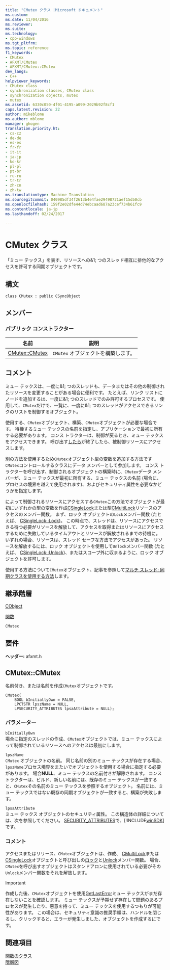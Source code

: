 ```yaml
---
title: "CMutex クラス |Microsoft ドキュメント"
ms.custom: 
ms.date: 11/04/2016
ms.reviewer: 
ms.suite: 
ms.technology:
- cpp-windows
ms.tgt_pltfrm: 
ms.topic: reference
f1_keywords:
- CMutex
- AFXMT/CMutex
- AFXMT/CMutex::CMutex
dev_langs:
- C++
helpviewer_keywords:
- CMutex class
- synchronization classes, CMutex class
- synchronization objects, mutex
- mutex
ms.assetid: 6330c050-4f01-4195-a099-2029b92f8cf1
caps.latest.revision: 22
author: mikeblome
ms.author: mblome
manager: ghogen
translation.priority.ht:
- cs-cz
- de-de
- es-es
- fr-fr
- it-it
- ja-jp
- ko-kr
- pl-pl
- pt-br
- ru-ru
- tr-tr
- zh-cn
- zh-tw
ms.translationtype: Machine Translation
ms.sourcegitcommit: 040985df34f2613b4e4fae29498721aef15d50cb
ms.openlocfilehash: 159f2e02dfe44d74ebcaad687a23cef734b61fc9
ms.contentlocale: ja-jp
ms.lasthandoff: 02/24/2017

---
```

# <a name="cmutex-class"></a>CMutex クラス
「ミュー テックス」を表す、リソースへの&1; つのスレッド相互に排他的なアクセスを許可する同期オブジェクトです。  
  
## <a name="syntax"></a>構文  
  
```  
class CMutex : public CSyncObject  
```  
  
## <a name="members"></a>メンバー  
  
### <a name="public-constructors"></a>パブリック コンストラクター  
  
|名前|説明|  
|----------|-----------------|  
|[CMutex::CMutex](#cmutex)|`CMutex` オブジェクトを構築します。|  
  
## <a name="remarks"></a>コメント  
 ミュー テックスは、一度に&1; つのスレッドも、データまたはその他の制御されたリソースを変更することがある場合に便利です。 たとえば、リンク リストにノードを追加するは、一度に&1; つのスレッドでのみ許可するプロセスです。 使用して、`CMutex`だけで、一覧に、一度に&1; つのスレッドがアクセスできるリンクのリストを制御するオブジェクト。  
  
 使用する、`CMutex`オブジェクト、構築、`CMutex`オブジェクトが必要な場合です。 待機するミュー テックスの名前を指定し、アプリケーションで最初に所有する必要があります。 コンス トラクターは、制御が戻るとき、ミュー テックスをアクセスできます。 呼び出す[したら](../../mfc/reference/csyncobject-class.md#unlock)が終了したら、被制御リソースにアクセスします。  
  
 別の方法を使用するため`CMutex`オブジェクト型の変数を追加する方法です`CMutex`コントロールするクラスにデータ メンバーとして参加します。 コンス トラクターを呼び出す、制御されるオブジェクトの構築時に、`CMutex`データ メンバーが、ミュー テックスが最初に所有する、ミュー テックスの名前 (場合に、プロセスの境界を越えて使用されます)、およびセキュリティ属性を必要なかどうかを指定します。  
  
 によって制御されるリソースにアクセスする`CMutex`この方法でオブジェクトが最初にいずれかの型の変数を作成[CSingleLock](../../mfc/reference/csinglelock-class.md)または型[CMultiLock](../../mfc/reference/cmultilock-class.md)リソースのアクセスのメンバー関数。 まず、ロック オブジェクトの`Lock`メンバー関数 (たとえば、 [CSingleLock::Lock](../../mfc/reference/csinglelock-class.md#lock))。 この時点で、スレッドは、リソースにアクセスできる待つ必要がリソースを解放して、アクセスを取得またはリソースにアクセスするために失敗しているタイムアウトとリソースが解放されるまでの待機に。 いずれの場合、リソースは、スレッド セーフな方法でアクセスがあった。 リソースを解放するには、ロック オブジェクトを使用して`Unlock`メンバー関数 (たとえば、 [CSingleLock::Unlock](../../mfc/reference/csinglelock-class.md#unlock))、またはスコープ外に収まるように、ロック オブジェクトを許可します。  
  
 使用する方法について`CMutex`オブジェクト、記事を参照して[マルチ スレッド: 同期クラスを使用する方法](../../parallel/multithreading-how-to-use-the-synchronization-classes.md)します。  
  
## <a name="inheritance-hierarchy"></a>継承階層  
 [CObject](../../mfc/reference/cobject-class.md)  
  
 [関数](../../mfc/reference/csyncobject-class.md)  
  
 `CMutex`  
  
## <a name="requirements"></a>要件  
 **ヘッダー:** afxmt.h  
  
##  <a name="cmutex"></a>CMutex::CMutex  
 名前付き、または名前を作成`CMutex`オブジェクトです。  
  
```  
CMutex(
    BOOL bInitiallyOwn = FALSE,  
    LPCTSTR lpszName = NULL,  
    LPSECURITY_ATTRIBUTES lpsaAttribute = NULL);
```  
  
### <a name="parameters"></a>パラメーター  
 `bInitiallyOwn`  
 場合に指定のスレッドの作成、`CMutex`オブジェクトでは、ミュー テックスによって制御されているリソースへのアクセスは最初にします。  
  
 `lpszName`  
 `CMutex` オブジェクトの名前。 同じ名前の別のミュー テックスが存在する場合、`lpszName`プロセス境界をまたいでオブジェクトを使用する場合に指定する必要があります。 場合**NULL**、ミュー テックスの名前付きが解除されます。 コンス トラクターは、ビルド、新しい名前には、既存のミュー テックスが一致すると、`CMutex`その名前のミュー テックスを参照するオブジェクト。 名前には、ミュー テックスではない既存の同期オブジェクトが一致すると、構築が失敗します。  
  
 `lpsaAttribute`  
 ミュー テックス オブジェクトのセキュリティ属性。 この構造体の詳細については、次を参照してください。 [SECURITY_ATTRIBUTES](http://msdn.microsoft.com/library/windows/desktop/aa379560)で、[!INCLUDE[winSDK](../../atl/includes/winsdk_md.md)]です。  
  
### <a name="remarks"></a>コメント  
 アクセスまたはリリース、`CMutex`オブジェクトは、作成、 [CMultiLock](../../mfc/reference/cmultilock-class.md)または[CSingleLock](../../mfc/reference/csinglelock-class.md)オブジェクトと呼び出しの[ロック](../../mfc/reference/csinglelock-class.md#lock)と[Unlock](../../mfc/reference/csinglelock-class.md#unlock)メンバー関数。 場合、`CMutex`を呼び出すオブジェクトはスタンドアロンに使用されている必要がその`Unlock`メンバー関数をそれを解放します。  
  
> [!IMPORTANT]
>  作成した後、`CMutex`オブジェクトを使用[GetLastError](http://msdn.microsoft.com/library/windows/desktop/ms679360)ミュー テックスがまだ存在しないことを確認します。 ミュー テックスが予期せず存在して問題のあるプロセスが発生したり、悪意を持って、ミュー テックスを使用するつもりが可能性があります。 この場合は、セキュリティ意識の推奨手順は、ハンドルを閉じるし、クリックすると、エラーが発生しました、オブジェクトを作成するにです。  
  
## <a name="see-also"></a>関連項目  
 [関数のクラス](../../mfc/reference/csyncobject-class.md)   
 [階層図](../../mfc/hierarchy-chart.md)




